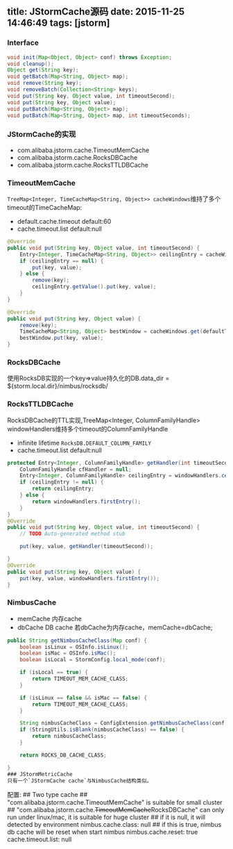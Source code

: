 title: JStormCache源码
date: 2015-11-25 14:46:49
tags: [jstorm]
---
### Interface
```java
void init(Map<Object, Object> conf) throws Exception;
void cleanup();
Object get(String key);
void getBatch(Map<String, Object> map);
void remove(String key);
void removeBatch(Collection<String> keys);
void put(String key, Object value, int timeoutSecond);
void put(String key, Object value);
void putBatch(Map<String, Object> map);
void putBatch(Map<String, Object> map, int timeoutSeconds);
```
### JStormCache的实现
+ com.alibaba.jstorm.cache.TimeoutMemCache
+ com.alibaba.jstorm.cache.RocksDBCache
+ com.alibaba.jstorm.cache.RocksTTLDBCache
<!--more-->
### TimeoutMemCache
`TreeMap<Integer, TimeCacheMap<String, Object>> cacheWindows`维持了多个timeout的TimeCacheMap:
+ default.cache.timeout default:60
+ cache.timeout.list  default:null

```java
@Override
public void put(String key, Object value, int timeoutSecond) {
    Entry<Integer, TimeCacheMap<String, Object>> ceilingEntry = cacheWindows.ceilingEntry(timeoutSecond);
    if (ceilingEntry == null) {
        put(key, value);
    } else {
        remove(key);
        ceilingEntry.getValue().put(key, value);
    }
}

@Override
public void put(String key, Object value) {
    remove(key);
    TimeCacheMap<String, Object> bestWindow = cacheWindows.get(defaultTimeout);
    bestWindow.put(key, value);
}
```

### RocksDBCache
使用RocksDB实现的一个key=>value持久化的DB.data_dir = ${storm.local.dir}/nimbus/rocksdb/
### RocksTTLDBCache
RocksDBCache的TTL实现,TreeMap<Integer, ColumnFamilyHandle> windowHandlers维持多个timeout的ColumnFamilyHandle
+ infinite lifetime `RocksDB.DEFAULT_COLUMN_FAMILY`
+ cache.timeout.list  default:null

```java
protected Entry<Integer, ColumnFamilyHandle> getHandler(int timeoutSecond) {
    ColumnFamilyHandle cfHandler = null;
    Entry<Integer, ColumnFamilyHandle> ceilingEntry = windowHandlers.ceilingEntry(timeoutSecond);
    if (ceilingEntry != null) {
        return ceilingEntry;
    } else {
        return windowHandlers.firstEntry();
    }
}
@Override
public void put(String key, Object value, int timeoutSecond) {
    // TODO Auto-generated method stub

    put(key, value, getHandler(timeoutSecond));

}
@Override
public void put(String key, Object value) {
    put(key, value, windowHandlers.firstEntry());
}
```

### NimbusCache
+ memCache 内存cache
+ dbCache DB cache
若dbCache为内存cache，memCache=dbCache;
```java
public String getNimbusCacheClass(Map conf) {
    boolean isLinux = OSInfo.isLinux();
    boolean isMac = OSInfo.isMac();
    boolean isLocal = StormConfig.local_mode(conf);

    if (isLocal == true) {
        return TIMEOUT_MEM_CACHE_CLASS;
    }

    if (isLinux == false && isMac == false) {
        return TIMEOUT_MEM_CACHE_CLASS;
    }

    String nimbusCacheClass = ConfigExtension.getNimbusCacheClass(conf);
    if (StringUtils.isBlank(nimbusCacheClass) == false) {
        return nimbusCacheClass;
    }

    return ROCKS_DB_CACHE_CLASS;

}
### JStormMetricCache
只有一个`JStormCache cache`与NimbusCache结构类似。

```
配置:
    ## Two type cache 
    ## "com.alibaba.jstorm.cache.TimeoutMemCache" is suitable for small cluster
    ## "com.alibaba.jstorm.cache.~~TimeoutMemCache~~RocksDBCache" can only run under linux/mac, it is suitable for huge cluster
    ## if it is null, it will detected by environment
    nimbus.cache.class: null
    ## if this is true, nimbus db cache will be reset when start nimbus
    nimbus.cache.reset: true
    cache.timeout.list: null